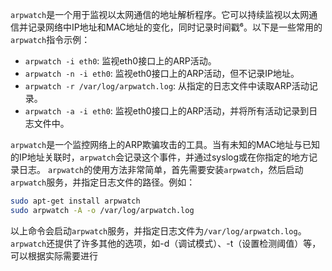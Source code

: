 `arpwatch`是一个用于监视以太网通信的地址解析程序。它可以持续监视以太网通信并记录网络中IP地址和MAC地址的变化，同时记录时间戳⁶。以下是一些常用的`arpwatch`指令示例：

- `arpwatch -i eth0`: 监视eth0接口上的ARP活动。
- `arpwatch -n -i eth0`: 监视eth0接口上的ARP活动，但不记录IP地址。
- `arpwatch -r /var/log/arpwatch.log`: 从指定的日志文件中读取ARP活动记录。
- `arpwatch -a -i eth0`: 监视eth0接口上的ARP活动，并将所有活动记录到日志文件中。

 `arpwatch`是一个监控网络上的ARP欺骗攻击的工具。当有未知的MAC地址与已知的IP地址关联时，`arpwatch`会记录这个事件，并通过syslog或在你指定的地方记录日志。
`arpwatch`的使用方法非常简单，首先需要安装`arpwatch`，然后启动`arpwatch`服务，并指定日志文件的路径。例如：
```bash
sudo apt-get install arpwatch
sudo arpwatch -A -o /var/log/arpwatch.log
```
以上命令会启动`arpwatch`服务，并指定日志文件为`/var/log/arpwatch.log`。
`arpwatch`还提供了许多其他的选项，如-d（调试模式）、-t（设置检测阈值）等，可以根据实际需要进行